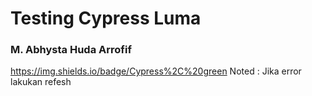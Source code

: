 # Testing Cypress Luma

### M. Abhysta Huda Arrofif
https://img.shields.io/badge/Cypress%2C%20green
Noted : Jika error lakukan refesh
